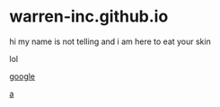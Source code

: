 # warren-inc.github.io
hi my name is not telling and i am here to eat your skin

lol

[google](https://google.com)

[a](https://zombsroyale.app.link/tTs1rQDompb)
